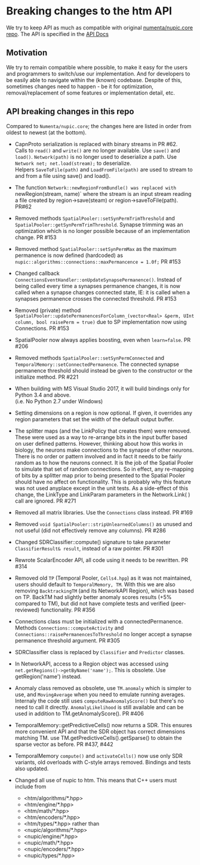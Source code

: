 # Breaking changes to the htm API

We try to keep API as much as compatible with original [numenta/nupic.core repo](https://github.com/numenta/nupic.core). 
The API is specified in the [API Docs](http://nupic.docs.numenta.org/prerelease/api/index.html) 

## Motivation

We try to remain compatible where possible, to make it easy for the users and programmers to switch/use 
our implementation. And for developers to be easily able to navigate within the (known) codebase. 
Despite of this, sometimes changes need to happen - be it for optimization, removal/replacement of some 
features or implementation detail, etc.


## API breaking changes in this repo

Compared to `Numenta/nupic.core`; the changes here are listed in order from oldest to newest (at the bottom). 

* CapnProto serialization is replaced with binary streams in PR #62.  
Calls to `read()` and `write()` are no longer available. Use `save()` and `load()`. 
`Network(path)` is no longer used to deserialize a path. Use `Network net; net.load(stream);` to deserialize.  
Helpers `SaveToFile(path)` and `LoadFromFile(path)` are used to stream to and from a file using save() 
and load().

* The function `Network::newRegionFromBundle() was replaced with `newRegion(stream, name)` where the stream 
is an input stream reading a file created by region->save(steam)  or region->saveToFile(path).  PR#62

* Removed methods `SpatialPooler::setSynPermTrimThreshold` and  `SpatialPooler::getSynPermTrimThreshold`.
Synapse trimming was an optimization which is no longer possible because of an implementation change. PR #153

* Removed method `SpatialPooler::setSynPermMax` as the maximum permanence is now defined (hardcoded) as
`nupic::algorithms::connections::maxPermancence = 1.0f;` PR #153

* Changed callback `ConnectionsEventHandler::onUpdateSynapsePermanence()`.  Instead of being called
every time a synapses permanence changes, it is now called when a synapse changes connected state,
IE: it is called when a synapses permanence crosses the connected threshold. PR #153

* Removed (private) method `SpatialPooler::updatePermanencesForColumn_(vector<Real> &perm, UInt column,
bool raisePerm = true)`  due to SP implementation now using Connections. PR #153

* SpatialPooler now always applies boosting, even when `learn=false`. PR #206

* Removed methods `SpatialPooler::setSynPermConnected` and `TemporalMemory::setConnectedPermanence`. 
  The connected synapse permanence threshold should instead be given to the constructor or the initialize method. PR #221

* When building with MS Visual Studio 2017, it will build bindings only for Python 3.4 and above.  
  (i.e. No Python 2.7 under Windows)

* Setting dimensions on a region is now optional.  If given, it overrides any region parameters that set 
  the width of the default output buffer.

* The splitter maps (and the LinkPolicy that creates them) were removed.  These were used as a way to 
re-arrange bits in the input buffer based on user defined patterns. However, thinking about how this 
works in biology, the neurons make connections to the synapse of other neurons. There is no order or 
pattern involved and in fact it needs to be fairly random as to how the neurons connect. It is the 
job of the Spatial Pooler to simulate that set of random connections. So in effect, any re-mapping 
of bits by a splitter map prior to being presented to the Spatial Pooler should have no affect on 
functionality. This is probably why this feature was not used anyplace except in the unit tests.
As a side-effect of this change, the LinkType and LinkParam parameters in the Network.Link( ) call 
are ignored.  PR #271

* Removed all matrix libraries.  Use the `Connections` class instead.  PR #169

* Removed `void SpatialPooler::stripUnlearnedColumns()` as unused and not useful (did not effectively remove any columns). PR #286 

* Changed SDRClassifier::compute() signature to take parameter `ClassifierResult& result`, instead of a raw pointer. PR #301

* Rewrote ScalarEncoder API, all code using it needs to be rewritten. PR #314

* Removed old `TP` (Temporal Pooler, `Cells4.hpp`) as it was not maintained, users should default to `TemporalMemory, TM`. 
  With this we are also removing `BacktrackingTM` (and its NetworkAPI Region), which was based on TP. BackTM had slightly better
  anomaly scores results (+5% compared to TM), but did not have complete tests and verified (peer-reviewed) functionality. PR #356

* Connections class must be initialized with a connectedPermanence.  Methods
`Connections::computeActivity` and `Connections::raisePermanencesToThreshold` no
longer accept a synapse permanence threshold argument. PR #305

* SDRClassifier class is replaced by `Classifier` and `Predictor` classes.


* In NetworkAPI, access to a Region object was accessed using `net.getRegions()->getByName('name');`. 
This is obsolete. Use getRegion('name') instead. 

* Anomaly class removed as obsolete, use `TM.anomaly` which is simpler to use, and `MovingAverage` when you need to emulate 
  running averages. Internaly the code still uses `computeRawAnomalyScore()` but there's no need to call it directly. `AnomalyLikelihood` 
  is still available and can be used in addition to TM.getAnomalyScore(). PR #406 

* TemporalMemory::getPredictiveCells() now returns a SDR. This ensures more convenient API and that the SDR object has correct
  dimensions matching TM. use TM.getPredictiveCells().getSparse() to obtain the sparse vector as before. PR #437, #442 

* TemporalMemory `compute()` and `activateCells()` now use only SDR variants, old overloads with C-style arrays removed. Bindings and 
  tests also updated. 
  
* Changed all use of nupic to htm.   This means that C++ users must include from
    - <htm/algorithms/*.hpp>
    - <htm/engine/*.hpp>
    - <htm/math/*.hpp>
    - <htm/encoders/*.hpp>
    - <htm/types/*.hpp>
 rather than
    - <nupic/algorithms/*.hpp>
    - <nupic/engine/*.hpp>
    - <nupic/math/*.hpp>
    - <nupic/encoders/*.hpp>
    - <nupic/types/*.hpp>

